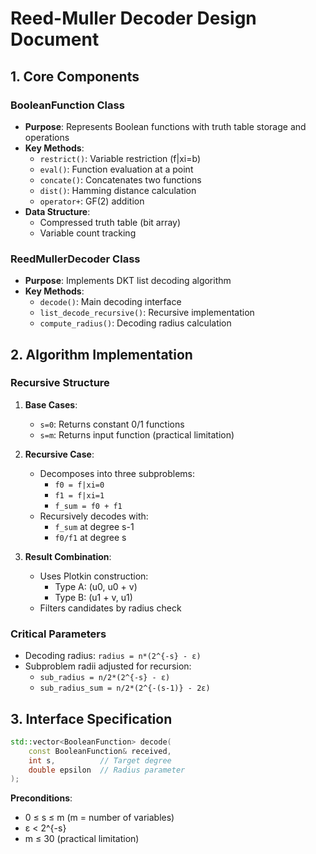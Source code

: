 # Reed-Muller Decoder Design Document

## 1. Core Components

### BooleanFunction Class
- **Purpose**: Represents Boolean functions with truth table storage and operations
- **Key Methods**:
  - `restrict()`: Variable restriction (f|xi=b)
  - `eval()`: Function evaluation at a point
  - `concate()`: Concatenates two functions
  - `dist()`: Hamming distance calculation
  - `operator+`: GF(2) addition
- **Data Structure**: 
  - Compressed truth table (bit array)
  - Variable count tracking

### ReedMullerDecoder Class
- **Purpose**: Implements DKT list decoding algorithm
- **Key Methods**:
  - `decode()`: Main decoding interface
  - `list_decode_recursive()`: Recursive implementation
  - `compute_radius()`: Decoding radius calculation

## 2. Algorithm Implementation

### Recursive Structure
1. **Base Cases**:
   - `s=0`: Returns constant 0/1 functions
   - `s=m`: Returns input function (practical limitation)

2. **Recursive Case**:
   - Decomposes into three subproblems:
     - `f0 = f|xi=0`
     - `f1 = f|xi=1` 
     - `f_sum = f0 + f1`
   - Recursively decodes with:
     - `f_sum` at degree s-1
     - `f0/f1` at degree s

3. **Result Combination**:
   - Uses Plotkin construction:
     - Type A: (u0, u0 + v)
     - Type B: (u1 + v, u1)
   - Filters candidates by radius check

### Critical Parameters
- Decoding radius: `radius = n*(2^{-s} - ε)`
- Subproblem radii adjusted for recursion:
  - `sub_radius = n/2*(2^{-s} - ε)`
  - `sub_radius_sum = n/2*(2^{-(s-1)} - 2ε)`

## 3. Interface Specification

```cpp
std::vector<BooleanFunction> decode(
    const BooleanFunction& received,
    int s,          // Target degree 
    double epsilon  // Radius parameter
);
```

**Preconditions**:
- 0 ≤ s ≤ m (m = number of variables)
- ε < 2^{-s}
- m ≤ 30 (practical limitation)

